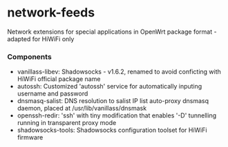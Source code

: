 # network-feeds
Network extensions for special applications in OpenWrt package format - adapted for HiWiFi only

### Components
* vanillass-libev: Shadowsocks - v1.6.2, renamed to avoid conficting with HiWiFi official package name
* autossh: Customized 'autossh' service for automatically inputing username and password
* dnsmasq-salist: DNS resolution to salist IP list auto-proxy dnsmasq daemon, placed at /usr/lib/vanillass/dnsmask
* openssh-redir: 'ssh' with tiny modification that enables '-D' tunnelling running in transparent proxy mode
* shadowsocks-tools: Shadowsocks configuration toolset for HiWiFi firmware
